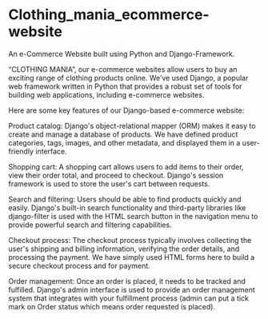 # Clothing_mania_ecommerce-website
An e-Commerce Website built using Python and Django-Framework.

“CLOTHING MANIA”, our e-commerce websites allow users to buy an exciting range of clothing products online. We’ve used Django, a popular web framework written in Python that provides a robust set of tools for building web applications, including e-commerce websites.

Here are some key features of our Django-based e-commerce website:

Product catalog: Django's object-relational mapper (ORM) makes it easy to create and manage a database of products. We have defined product categories, tags, images, and other metadata, and displayed them in a user-friendly interface.

Shopping cart: A shopping cart allows users to add items to their order, view their order total, and proceed to checkout. Django's session framework is used to store the user's cart between requests.

Search and filtering: Users should be able to find products quickly and easily. Django's built-in search functionality and third-party libraries like django-filter is used with the HTML search button in the navigation menu to provide powerful search and filtering capabilities.

Checkout process: The checkout process typically involves collecting the user's shipping and billing information, verifying the order details, and processing the payment. We have simply used HTML forms here to build a secure checkout process and for payment.

Order management: Once an order is placed, it needs to be tracked and fulfilled. Django's admin interface is used to provide an order management system that integrates with your fulfillment process (admin can put a tick mark on Order status which means order requested is placed).
